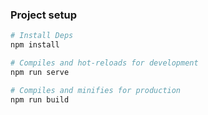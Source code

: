 ### Project setup

```sh
# Install Deps
npm install

# Compiles and hot-reloads for development
npm run serve

# Compiles and minifies for production
npm run build
```
